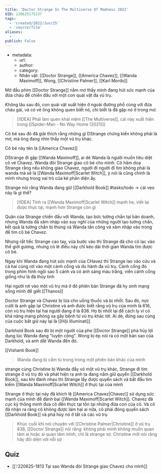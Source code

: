 ```yaml
---
title: 'Doctor Strange In The Multiverse Of Madness 2022'
UID: 220625175237
tags:
  - 'created/2022/Jun/25'
  - 'source/film'
aliases:
  - 
publish: False
---
```

- metadata:
	- url:
	- author:
	- category:
	- Nhân vật: [[Doctor Strange]], [[America Chavez]], [[Wanda Maximoff]], Wong, [[Christine Palmer]], [[Karl Mordo]]

Mở đầu phim [[Doctor Strange]] nằm mơ thấy mình đang hút sức mạnh của đứa cháu để chiến đấu với một con quái vật đa vũ trụ.

Không lâu sau đó, con quái vật xuất hiện ở ngoài đường phố cùng với đứa cháu gái, và có vẻ ông không quen biết nó, chỉ biết là đã gặp nó ở trong mơ.

> [!IDEA]
> Phải làm quen khái niệm [[The Multiverse]], cái này xuất hiện trong [[Spider-Man - No Way Home (2021)]]

Cô bé sau đó đã giải thích rằng những gì DStrange chứng kiến không phải là mơ, mà ông đang nhìn thấy một vũ trụ khác.

Cô bé này tên là [[America Chavez]]

DStrange đi gặp [[Wanda Maximoff]], ai dè Wanda là người muốn tiêu diệt cô vé Chavez. Wanda đòi Strange giao cô bé cho mình. Cô hăm doạ Strange rằng nếu không giao Chavez, người đi người đi tìm không phải là wanda mà sẽ là [[Wanda Maximoff|Scarlet Witch]], ý nói là cũng chính là mình nhưng trong vai trò của kẻ phản diện ấy.

Strange nói rằng Wanda đang giữ [[Darkhold Book]] #tasks/todo -> cái vẹo này là gì thế?

> [!IDEA]
> Tính ra [[Wanda Maximoff|Scarlet Witch]] mạnh he, viết lại được thực tại, mạnh hơn Strange còn gì

Quân của Strange chiến đấu với Wanda, tạo bức tường chắn tại bản doanh, nhưng Wanda đã xâm nhập vào suy nghĩ của những người tạo tường chắn, kết quả là tường chắn bị thủng và Wanda tấn công và xâm nhập vào trong để tìm cô bé Chavez.

Nhưng rất tiếc Strange cao tay, vừa bước vào thì Strange đã cho cô lạc vào thế giới gương, nhưng có lẽ điều này chỉ kéo dài thời gian Wanda tìm được cô bé.

Ngay khi Wanda đang hút sức mạnh của CHavez thì Strange lao vào cứu và cả hai cùng rơi vào một cánh cổng và du hành đa vũ trụ. Cảnh cổng đó trong phim hình ngôi sao 5 cánh và có ánh sáng màu trắng, viền cánh cổng giống như là đá thủy tinh

Hai người rơi vào một vũ trụ mà ở đó phiên bản Strange đã hy sinh mạng sống mình để giết [[Thanos]]

Doctor Strange và Chavez bị lừa cho uống thuốc và bị nhốt. Sau đó, nực cười là anh gặp lại Christine và anh được biết rằng vũ trụ của mình là 616, còn vũ trụ hiện tại hai người đang ở là 838. Họ bị nhốt lại để cách ly vì có khả năng mang phóng xạ gây bệnh từ vũ trụ khác tới. Ai dè, đứng sau cùng của cuộc bắt giữ này lại là [[Hội Illuminati]].

Darkhold Book sau đó bị một người của phe [[Doctor Strange]] phá hủy lợi dụng lúc Wanda đang "luyện công".  Wong bị ép nói ra có một bản sao của  Darkhold, và anh dắt Wanda đến đó.

[[Vishanti Book]]

> Wanda đang bị cầm tù trong trong một phiên bản khác của mình

strange cùng Christine bị Wanda đẩy vô một vũ trụ khác, Strange đi tim strange ở vũ trụ đó và phát hiện ra anh ta đang nắm giữ quyển [[Darkhold Book]], sau khi đánh nhau thì Strange lấy được quyển sách và bắt đầu tìm kiếm [[Wanda Maximoff|Scarlet Witch]] ở thực tại của mình

Strange ở thực tại này đã khích lệ [[America Chavez|Chavez]] sử dụng sức mạnh của mình để đánh bại [[Wanda Maximoff|Scarlet Witch]]. Chavez đã cực kỳ thông minh đưa cô đến thực tại tồn tại những đứa con của cô. Và cô đã nhận ra rằng cô không được làm hại ai nữa, cô phải đóng quyển sách [[Darkhold Book]] và phá hủy nó ở tất cả các vũ trụ

> Khúc cuối khi nói chuyện với [[Christine Palmer|Christine]] ở vũ trụ 838, [[Doctor Strange]] nói rằng: không phải mình không muốn quan tâm ai hoặc ai quan tâm mình, chỉ là strange sợ. Christine mới nói rằng hãy đối diện với nỗi sợ

## Quiz
- [[❔220625-1813 Tại sao Wanda đòi Strange giao Chavez cho mình]]
